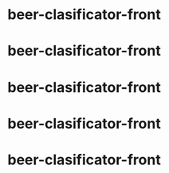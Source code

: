 # beer-clasificator-front
# beer-clasificator-front
# beer-clasificator-front
# beer-clasificator-front
# beer-clasificator-front
